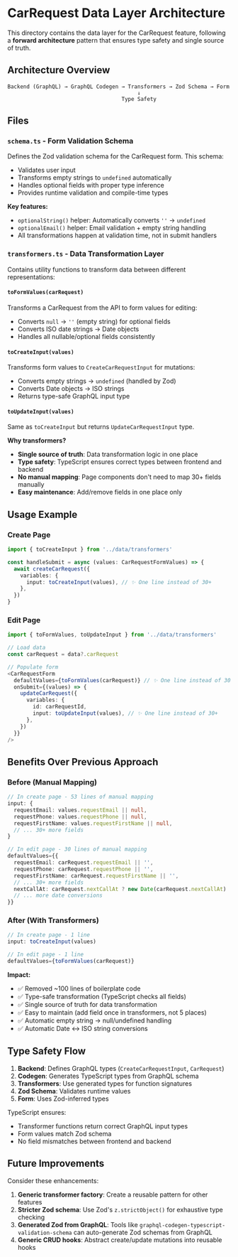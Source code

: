 # CarRequest Data Layer Architecture

This directory contains the data layer for the CarRequest feature, following a **forward architecture** pattern that ensures type safety and single source of truth.

## Architecture Overview

```
Backend (GraphQL) → GraphQL Codegen → Transformers → Zod Schema → Form
                                         ↓
                                    Type Safety
```

## Files

### `schema.ts` - Form Validation Schema

Defines the Zod validation schema for the CarRequest form. This schema:

- Validates user input
- Transforms empty strings to `undefined` automatically
- Handles optional fields with proper type inference
- Provides runtime validation and compile-time types

**Key features:**
- `optionalString()` helper: Automatically converts `''` → `undefined`
- `optionalEmail()` helper: Email validation + empty string handling
- All transformations happen at validation time, not in submit handlers

### `transformers.ts` - Data Transformation Layer

Contains utility functions to transform data between different representations:

#### `toFormValues(carRequest)`
Transforms a CarRequest from the API to form values for editing:
- Converts `null` → `''` (empty string) for optional fields
- Converts ISO date strings → Date objects
- Handles all nullable/optional fields consistently

#### `toCreateInput(values)`
Transforms form values to `CreateCarRequestInput` for mutations:
- Converts empty strings → `undefined` (handled by Zod)
- Converts Date objects → ISO strings
- Returns type-safe GraphQL input type

#### `toUpdateInput(values)`
Same as `toCreateInput` but returns `UpdateCarRequestInput` type.

**Why transformers?**
- **Single source of truth**: Data transformation logic in one place
- **Type safety**: TypeScript ensures correct types between frontend and backend
- **No manual mapping**: Page components don't need to map 30+ fields manually
- **Easy maintenance**: Add/remove fields in one place only

## Usage Example

### Create Page

```typescript
import { toCreateInput } from '../data/transformers'

const handleSubmit = async (values: CarRequestFormValues) => {
  await createCarRequest({
    variables: {
      input: toCreateInput(values), // ✨ One line instead of 30+
    },
  })
}
```

### Edit Page

```typescript
import { toFormValues, toUpdateInput } from '../data/transformers'

// Load data
const carRequest = data?.carRequest

// Populate form
<CarRequestForm
  defaultValues={toFormValues(carRequest)} // ✨ One line instead of 30+
  onSubmit={(values) => {
    updateCarRequest({
      variables: {
        id: carRequestId,
        input: toUpdateInput(values), // ✨ One line instead of 30+
      },
    })
  }}
/>
```

## Benefits Over Previous Approach

### Before (Manual Mapping)
```typescript
// In create page - 53 lines of manual mapping
input: {
  requestEmail: values.requestEmail || null,
  requestPhone: values.requestPhone || null,
  requestFirstName: values.requestFirstName || null,
  // ... 30+ more fields
}

// In edit page - 30 lines of manual mapping
defaultValues={{
  requestEmail: carRequest.requestEmail || '',
  requestPhone: carRequest.requestPhone || '',
  requestFirstName: carRequest.requestFirstName || '',
  // ... 30+ more fields
  nextCallAt: carRequest.nextCallAt ? new Date(carRequest.nextCallAt) : undefined,
  // ... more date conversions
}}
```

### After (With Transformers)
```typescript
// In create page - 1 line
input: toCreateInput(values)

// In edit page - 1 line
defaultValues={toFormValues(carRequest)}
```

**Impact:**
- ✅ Removed ~100 lines of boilerplate code
- ✅ Type-safe transformation (TypeScript checks all fields)
- ✅ Single source of truth for data transformation
- ✅ Easy to maintain (add field once in transformers, not 5 places)
- ✅ Automatic empty string → null/undefined handling
- ✅ Automatic Date ↔ ISO string conversions

## Type Safety Flow

1. **Backend**: Defines GraphQL types (`CreateCarRequestInput`, `CarRequest`)
2. **Codegen**: Generates TypeScript types from GraphQL schema
3. **Transformers**: Use generated types for function signatures
4. **Zod Schema**: Validates runtime values
5. **Form**: Uses Zod-inferred types

TypeScript ensures:
- Transformer functions return correct GraphQL input types
- Form values match Zod schema
- No field mismatches between frontend and backend

## Future Improvements

Consider these enhancements:

1. **Generic transformer factory**: Create a reusable pattern for other features
2. **Stricter Zod schema**: Use Zod's `z.strictObject()` for exhaustive type checking
3. **Generated Zod from GraphQL**: Tools like `graphql-codegen-typescript-validation-schema` can auto-generate Zod schemas from GraphQL
4. **Generic CRUD hooks**: Abstract create/update mutations into reusable hooks
